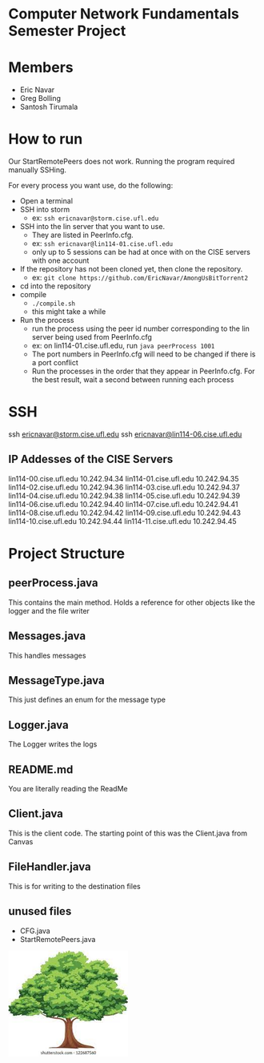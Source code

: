 # Computer Network Fundamentals Semester Project

# Members

- Eric Navar
- Greg Bolling
- Santosh Tirumala

# How to run

Our StartRemotePeers does not work. Running the program required manually SSHing.

For every process you want use, do the following:
- Open a terminal
- SSH into storm
    - ex: `ssh ericnavar@storm.cise.ufl.edu`
- SSH into the lin server that you want to use.
    - They are listed in PeerInfo.cfg.
    - ex: `ssh ericnavar@lin114-01.cise.ufl.edu`
    - only up to 5 sessions can be had at once with on the CISE servers with one account
- If the repository has not been cloned yet, then clone the repository.
    - ex: `git clone https://github.com/EricNavar/AmongUsBitTorrent2`
- cd into the repository
- compile
    - `./compile.sh`
    - this might take a while
- Run the process
    - run the process using the peer id number corresponding to the lin server being used from PeerInfo.cfg
    - ex: on lin114-01.cise.ufl.edu, run `java peerProcess 1001`
    - The port numbers in PeerInfo.cfg will need to be changed if there is a port conflict
    - Run the processes in the order that they appear in PeerInfo.cfg. For the best result, wait a second between running each process

# SSH

ssh ericnavar@storm.cise.ufl.edu
ssh ericnavar@lin114-06.cise.ufl.edu

## IP Addesses of the CISE Servers

lin114-00.cise.ufl.edu  10.242.94.34 
lin114-01.cise.ufl.edu  10.242.94.35
lin114-02.cise.ufl.edu  10.242.94.36
lin114-03.cise.ufl.edu  10.242.94.37
lin114-04.cise.ufl.edu  10.242.94.38
lin114-05.cise.ufl.edu  10.242.94.39
lin114-06.cise.ufl.edu  10.242.94.40
lin114-07.cise.ufl.edu  10.242.94.41
lin114-08.cise.ufl.edu  10.242.94.42
lin114-09.cise.ufl.edu  10.242.94.43
lin114-10.cise.ufl.edu  10.242.94.44
lin114-11.cise.ufl.edu  10.242.94.45

# Project Structure

## peerProcess.java

This contains the main method. Holds a reference for other objects like the logger and the file writer

## Messages.java

This handles messages

## MessageType.java

This just defines an enum for the message type  

## Logger.java

The Logger writes the logs

## README.md

You are literally reading the ReadMe

## Client.java

This is the client code. The starting point of this was the Client.java from Canvas  

## FileHandler.java

This is for writing to the destination files

## unused files
- CFG.java
- StartRemotePeers.java

![](./peer_1001/tree.jpg)  